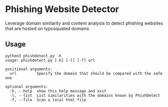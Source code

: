 # Phishing Website Detector
Leverage domain similarity and content analysis to detect phishing websites that are hosted on typosquated domains

## Usage
```code
python3 phishdetect.py -h
usage: phishdetect.py [-h] [-l] [-f] url

positional arguments:
  url         Specify the domain that should be compared with the safe one

optional arguments:
  -h, --help  show this help message and exit
  -l, --list  List similarities with the domains known by PhishDetect
  -f, --file  Scan a local html file
```